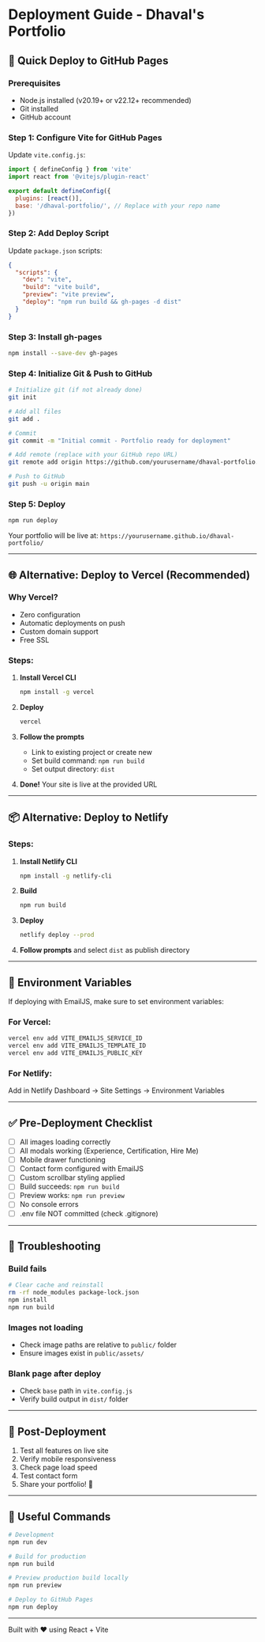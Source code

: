 # Deployment Guide - Dhaval's Portfolio

## 🚀 Quick Deploy to GitHub Pages

### Prerequisites
- Node.js installed (v20.19+ or v22.12+ recommended)
- Git installed
- GitHub account

### Step 1: Configure Vite for GitHub Pages

Update `vite.config.js`:

```javascript
import { defineConfig } from 'vite'
import react from '@vitejs/plugin-react'

export default defineConfig({
  plugins: [react()],
  base: '/dhaval-portfolio/', // Replace with your repo name
})
```

### Step 2: Add Deploy Script

Update `package.json` scripts:

```json
{
  "scripts": {
    "dev": "vite",
    "build": "vite build",
    "preview": "vite preview",
    "deploy": "npm run build && gh-pages -d dist"
  }
}
```

### Step 3: Install gh-pages

```bash
npm install --save-dev gh-pages
```

### Step 4: Initialize Git & Push to GitHub

```bash
# Initialize git (if not already done)
git init

# Add all files
git add .

# Commit
git commit -m "Initial commit - Portfolio ready for deployment"

# Add remote (replace with your GitHub repo URL)
git remote add origin https://github.com/yourusername/dhaval-portfolio.git

# Push to GitHub
git push -u origin main
```

### Step 5: Deploy

```bash
npm run deploy
```

Your portfolio will be live at: `https://yourusername.github.io/dhaval-portfolio/`

---

## 🌐 Alternative: Deploy to Vercel (Recommended)

### Why Vercel?
- Zero configuration
- Automatic deployments on push
- Custom domain support
- Free SSL

### Steps:

1. **Install Vercel CLI**
   ```bash
   npm install -g vercel
   ```

2. **Deploy**
   ```bash
   vercel
   ```

3. **Follow the prompts**
   - Link to existing project or create new
   - Set build command: `npm run build`
   - Set output directory: `dist`

4. **Done!** Your site is live at the provided URL

---

## 📦 Alternative: Deploy to Netlify

### Steps:

1. **Install Netlify CLI**
   ```bash
   npm install -g netlify-cli
   ```

2. **Build**
   ```bash
   npm run build
   ```

3. **Deploy**
   ```bash
   netlify deploy --prod
   ```

4. **Follow prompts** and select `dist` as publish directory

---

## 🔧 Environment Variables

If deploying with EmailJS, make sure to set environment variables:

### For Vercel:
```bash
vercel env add VITE_EMAILJS_SERVICE_ID
vercel env add VITE_EMAILJS_TEMPLATE_ID
vercel env add VITE_EMAILJS_PUBLIC_KEY
```

### For Netlify:
Add in Netlify Dashboard → Site Settings → Environment Variables

---

## ✅ Pre-Deployment Checklist

- [ ] All images loading correctly
- [ ] All modals working (Experience, Certification, Hire Me)
- [ ] Mobile drawer functioning
- [ ] Contact form configured with EmailJS
- [ ] Custom scrollbar styling applied
- [ ] Build succeeds: `npm run build`
- [ ] Preview works: `npm run preview`
- [ ] No console errors
- [ ] .env file NOT committed (check .gitignore)

---

## 🐛 Troubleshooting

### Build fails
```bash
# Clear cache and reinstall
rm -rf node_modules package-lock.json
npm install
npm run build
```

### Images not loading
- Check image paths are relative to `public/` folder
- Ensure images exist in `public/assets/`

### Blank page after deploy
- Check `base` path in `vite.config.js`
- Verify build output in `dist/` folder

---

## 📝 Post-Deployment

1. Test all features on live site
2. Verify mobile responsiveness
3. Check page load speed
4. Test contact form
5. Share your portfolio! 🎉

---

## 🔗 Useful Commands

```bash
# Development
npm run dev

# Build for production
npm run build

# Preview production build locally
npm run preview

# Deploy to GitHub Pages
npm run deploy
```

---

Built with ❤️ using React + Vite
